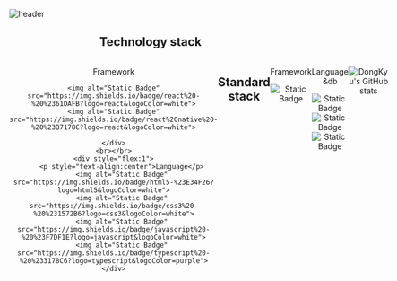 ![header](https://capsule-render.vercel.app/api?type=shark&color=_hexcode&height=300&section=header&text=Welecome!&fontSize=70&fontColor=b21848)
<h2 style="text-align:center">Technology stack</h2>
<div  style="display:flex;text-align:center">
    <div style="flex:1">
        <p style="text-align:center">Framework</p>
    
    <img alt="Static Badge" src="https://img.shields.io/badge/react%20-%20%2361DAFB?logo=react&logoColor=white">
    <img alt="Static Badge" src="https://img.shields.io/badge/react%20native%20-%20%23B7178C?logo=react&logoColor=white">

    </div>
    <br></br>
    <div style="flex:1">
        <p style="text-align:center">Language</p>
        <img alt="Static Badge" src="https://img.shields.io/badge/html5-%23E34F26?logo=html5&logoColor=white">
        <img alt="Static Badge" src="https://img.shields.io/badge/css3%20-%20%231572B6?logo=css3&logoColor=white">
        <img alt="Static Badge" src="https://img.shields.io/badge/javascript%20-%20%23F7DF1E?logo=javascript&logoColor=white">
        <img alt="Static Badge" src="https://img.shields.io/badge/typescript%20-%20%233178C6?logo=typescript&logoColor=purple">
    </div>
</div>


<h2 style="text-align:center">Standard stack</h2>
<div  style="display:flex;text-align:center">
    <div style="flex:1">
        <p style="text-align:center">Framework</p>
<div>
<img alt="Static Badge" src="https://img.shields.io/badge/springboot%20-%236DB33F?logo=springboot&logoColor=white">

</div>
</div>
<div style="flex:1;;justify-content:center;align-items:center">
<p style="text-align:center">Language &db</p>

<img alt="Static Badge" src="https://img.shields.io/badge/c-%23A8B9CC?logo=c&logoColor=white">
<img alt="Static Badge" src="https://img.shields.io/badge/java%20-%236DB33F?logo=java&logoColor=white">

<img alt="Static Badge" src="https://img.shields.io/badge/mysql%20-%20%234479A1?logo=mysql&logoColor=white">

</div>
</div>


![DongKyu's GitHub stats](https://github-readme-stats.vercel.app/api?username=ldkstellar&theme=dark&show_icons=true)
